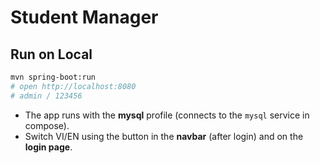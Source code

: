 # Student Manager

## Run on Local
```bash
mvn spring-boot:run
# open http://localhost:8080
# admin / 123456
```

- The app runs with the **mysql** profile (connects to the `mysql` service in compose).
- Switch VI/EN using the button in the **navbar** (after login) and on the **login page**.
